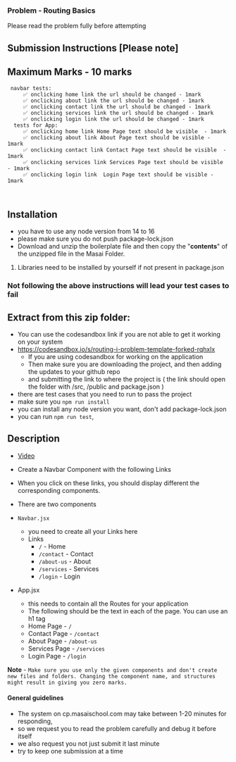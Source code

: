 ### Problem - Routing Basics

Please read the problem fully before attempting

## Submission Instructions [Please note]

## Maximum Marks - 10 marks

```
 navbar tests:
     ✅ onclicking home link the url should be changed - 1mark
     ✅ onclicking about link the url should be changed - 1mark
     ✅ onclicking contact link the url should be changed - 1mark
     ✅ onclicking services link the url should be changed - 1mark
     ✅ onclicking login link the url should be changed - 1mark
  tests for App:
     ✅ onclicking home link Home Page text should be visible  - 1mark
     ✅ onclicking about link About Page text should be visible - 1mark
     ✅ onclicking contact link Contact Page text should be visible  - 1mark
     ✅ onclicking services link Services Page text should be visible  - 1mark
     ✅ onclicking login link  Login Page text should be visible - 1mark



```

## Installation

- you have to use any node version from 14 to 16
- please make sure you do not push package-lock.json
- Download and unzip the boilerplate file and then copy the "**contents**" of the unzipped file in the Masai Folder.

1. Libraries need to be installed by yourself if not present in package.json

### Not following the above instructions will lead your test cases to fail

## Extract from this zip folder:

- You can use the codesandbox link if you are not able to get it working on your system
- https://codesandbox.io/s/routing-i-problem-template-forked-rqhxlx
  - If you are using codesandbox for working on the application
  - Then make sure you are downloading the project, and then adding the updates to your github repo
  - and submitting the link to where the project is ( the link should open the folder with /src, /public and package.json )
- there are test cases that you need to run to pass the project
- make sure you `npm run install`
- you can install any node version you want, don't add package-lock.json
- you can run `npm run test`,

## Description

- [Video](https://masai-course.s3.ap-south-1.amazonaws.com/editor/uploads/2022-08-12/rec_423103.mp4)
- Create a Navbar Component with the following Links
- When you click on these links, you should display different the corresponding components.

- There are two components
- `Navbar.jsx`
  - you need to create all your Links here
  - Links
    - `/` - Home
    - `/contact` - Contact
    - `/about-us` - About
    - `/services` - Services
    - `/login` - Login
- App.jsx
  - this needs to contain all the Routes for your application
  - The following should be the text in each of the page. You can use an h1 tag
  - Home Page - `/`
  - Contact Page - `/contact`
  - About Page - `/about-us`
  - Services Page - `/services`
  - Login Page - `/login`

**Note** - `Make sure you use only the given components and don't create new files and folders. Changing the component name, and structures might result in giving you zero marks.`

#### General guidelines

- The system on cp.masaischool.com may take between 1-20 minutes for responding,
- so we request you to read the problem carefully and debug it before itself
- we also request you not just submit it last minute
- try to keep one submission at a time
